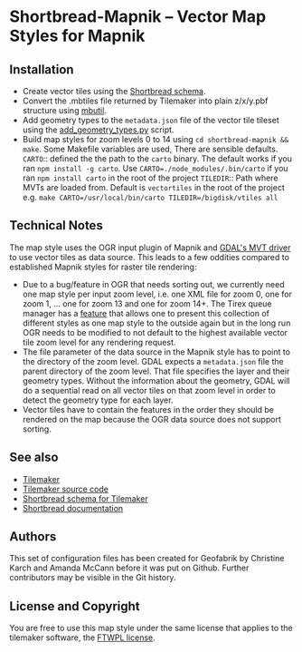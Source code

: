 # Shortbread-Mapnik – Vector Map Styles for Mapnik

## Installation

* Create vector tiles using the [Shortbread schema](https://github.com/geofabrik/shortbread-tilemaker).
* Convert the .mbtiles file returned by Tilemaker into plain z/x/y.pbf structure using [mbutil](https://github.com/mapbox/mbutil).
* Add geometry types to the `metadata.json` file of the vector tile tileset using the [add_geometry_types.py](https://github.com/geofabrik/shortbread-tilemaker/blob/main/add_geometry_types.py) script.
* Build map styles for zoom levels 0 to 14 using `cd shortbread-mapnik && make`.
  Some Makefile variables are used, There are sensible defaults.
    `CARTO`:: defined the the path to the `carto` binary. The default works if
       you ran `npm install -g carto`. Use `CARTO=./node_modules/.bin/carto`
	   if you ran `npm install carto` in the root of the project
	`TILEDIR`:: Path where MVTs are loaded from. Default is `vectortiles` in
	   the root of the project
  e.g. `make CARTO=/usr/local/bin/carto TILEDIR=/bigdisk/vtiles all`

## Technical Notes

The map style uses the OGR input plugin of Mapnik and [GDAL's MVT driver](https://gdal.org/drivers/vector/mvt.html) to use vector tiles as data source.
This leads to a few oddities compared to established Mapnik styles for raster tile rendering:

* Due to a bug/feature in OGR that needs sorting out, we currently need one map style per input zoom level, i.e. one XML file for zoom 0, one for zoom 1, … one for zoom 13 and one for zoom 14+. The Tirex queue manager has a [feature](https://github.com/openstreetmap/tirex/commit/7e7c3e76cea92527dffa74aca8386cf38fe6d71a) that allows one to present this collection of different styles as one map style to the outside again but in the long run OGR needs to be modified to not default to the highest available vector tile zoom level for any rendering request.
* The file parameter of the data source in the Mapnik style has to point to the directory of the zoom level. GDAL expects a `metadata.json` file the parent directory of the zoom level. That file specifies the layer and their geometry types. Without the information about the geometry, GDAL will do a sequential read on all vector tiles on that zoom level in order to detect the geometry type for each layer.
* Vector tiles have to contain the features in the order they should be rendered on the map because the OGR data source does not support sorting. 

## See also

* [Tilemaker](https://tilemaker.org/)
* [Tilemaker source code](https://github.com/systemed/tilemaker)
* [Shortbread schema for Tilemaker](https://github.com/geofabrik/shortbread-tilemaker)
* [Shortbread documentation](https://github.com/geofabrik/shortbread-docs)

## Authors

This set of configuration files has been created for Geofabrik by Christine Karch 
and Amanda McCann before it was put on Github. Further contributors may be visible 
in the Git history.

## License and Copyright

You are free to use this map style under the same license that applies to the 
tilemaker software, the [FTWPL license](./LICENCE.txt).
